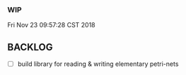 ### WIP

Fri Nov 23 09:57:28 CST 2018

BACKLOG
-------

- [ ] build library for reading & writing elementary petri-nets

